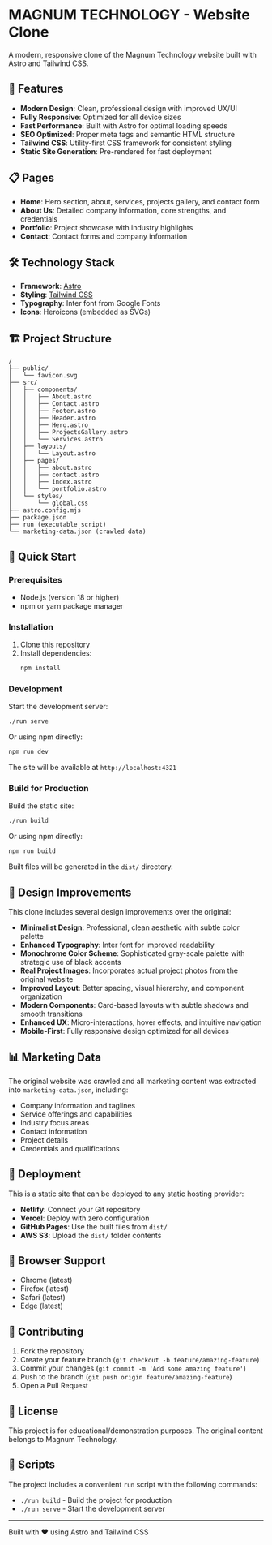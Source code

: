 # MAGNUM TECHNOLOGY - Website Clone

A modern, responsive clone of the Magnum Technology website built with Astro and Tailwind CSS.

## 🚀 Features

- **Modern Design**: Clean, professional design with improved UX/UI
- **Fully Responsive**: Optimized for all device sizes
- **Fast Performance**: Built with Astro for optimal loading speeds
- **SEO Optimized**: Proper meta tags and semantic HTML structure
- **Tailwind CSS**: Utility-first CSS framework for consistent styling
- **Static Site Generation**: Pre-rendered for fast deployment

## 📋 Pages

- **Home**: Hero section, about, services, projects gallery, and contact form
- **About Us**: Detailed company information, core strengths, and credentials
- **Portfolio**: Project showcase with industry highlights
- **Contact**: Contact forms and company information

## 🛠️ Technology Stack

- **Framework**: [Astro](https://astro.build/)
- **Styling**: [Tailwind CSS](https://tailwindcss.com/)
- **Typography**: Inter font from Google Fonts
- **Icons**: Heroicons (embedded as SVGs)

## 🏗️ Project Structure

```
/
├── public/
│   └── favicon.svg
├── src/
│   ├── components/
│   │   ├── About.astro
│   │   ├── Contact.astro
│   │   ├── Footer.astro
│   │   ├── Header.astro
│   │   ├── Hero.astro
│   │   ├── ProjectsGallery.astro
│   │   └── Services.astro
│   ├── layouts/
│   │   └── Layout.astro
│   ├── pages/
│   │   ├── about.astro
│   │   ├── contact.astro
│   │   ├── index.astro
│   │   └── portfolio.astro
│   └── styles/
│       └── global.css
├── astro.config.mjs
├── package.json
├── run (executable script)
└── marketing-data.json (crawled data)
```

## 🚀 Quick Start

### Prerequisites

- Node.js (version 18 or higher)
- npm or yarn package manager

### Installation

1. Clone this repository
2. Install dependencies:
   ```bash
   npm install
   ```

### Development

Start the development server:
```bash
./run serve
```

Or using npm directly:
```bash
npm run dev
```

The site will be available at `http://localhost:4321`

### Build for Production

Build the static site:
```bash
./run build
```

Or using npm directly:
```bash
npm run build
```

Built files will be generated in the `dist/` directory.

## 🎨 Design Improvements

This clone includes several design improvements over the original:

- **Minimalist Design**: Professional, clean aesthetic with subtle color palette
- **Enhanced Typography**: Inter font for improved readability
- **Monochrome Color Scheme**: Sophisticated gray-scale palette with strategic use of black accents
- **Real Project Images**: Incorporates actual project photos from the original website
- **Improved Layout**: Better spacing, visual hierarchy, and component organization
- **Modern Components**: Card-based layouts with subtle shadows and smooth transitions
- **Enhanced UX**: Micro-interactions, hover effects, and intuitive navigation
- **Mobile-First**: Fully responsive design optimized for all devices

## 📊 Marketing Data

The original website was crawled and all marketing content was extracted into `marketing-data.json`, including:

- Company information and taglines
- Service offerings and capabilities
- Industry focus areas
- Contact information
- Project details
- Credentials and qualifications

## 🚀 Deployment

This is a static site that can be deployed to any static hosting provider:

- **Netlify**: Connect your Git repository
- **Vercel**: Deploy with zero configuration
- **GitHub Pages**: Use the built files from `dist/`
- **AWS S3**: Upload the `dist/` folder contents

## 📱 Browser Support

- Chrome (latest)
- Firefox (latest)
- Safari (latest)
- Edge (latest)

## 🤝 Contributing

1. Fork the repository
2. Create your feature branch (`git checkout -b feature/amazing-feature`)
3. Commit your changes (`git commit -m 'Add some amazing feature'`)
4. Push to the branch (`git push origin feature/amazing-feature`)
5. Open a Pull Request

## 📄 License

This project is for educational/demonstration purposes. The original content belongs to Magnum Technology.

## 🔧 Scripts

The project includes a convenient `run` script with the following commands:

- `./run build` - Build the project for production
- `./run serve` - Start the development server

---

Built with ❤️ using Astro and Tailwind CSS
